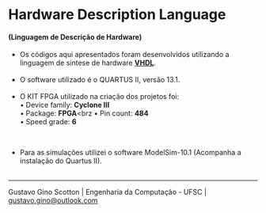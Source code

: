 # Hardware Description Language 
<h4>(Linguagem de Descrição de Hardware)</h4>

- Os códigos aqui apresentados foram desenvolvidos utilizando a linguagem de sintese de hardware <a href="https://pt.wikipedia.org/wiki/VHDL"><b>VHDL</b></a>.
<br><br>
- O software utilizado é o QUARTUS II, versão 13.1.
<br><br>
- O  KIT FPGA utilizado na criação dos projetos foi:<br>
• Device family: <b>Cyclone III</b><br>
• Package: <b>FPGA</b><brz
• Pin count: <b>484</b><br>
• Speed grade: <b>6</b><br>
<br>

- Para as simulações utilizei o software ModelSim-10.1 (Acompanha a instalação do Quartus II).
<br><br>

-------------------
Gustavo Gino Scotton    |   Engenharia da Computação - UFSC   |   gustavo.gino@outlook.com
